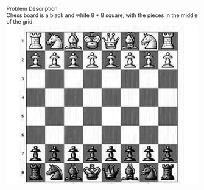 Problem Description  
    Chess board is a black and white 8 * 8 square, with the pieces in the middle of the grid.    
    ![image](https://github.com/reignsocket/Distance-on-the-board/blob/master/picture.png)  
    
    
    
